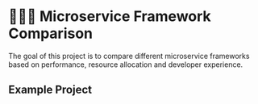 # 🕵🏻‍♂️ Microservice Framework Comparison

The goal of this project is to compare different microservice frameworks based on performance, resource allocation and developer experience.

## Example Project
